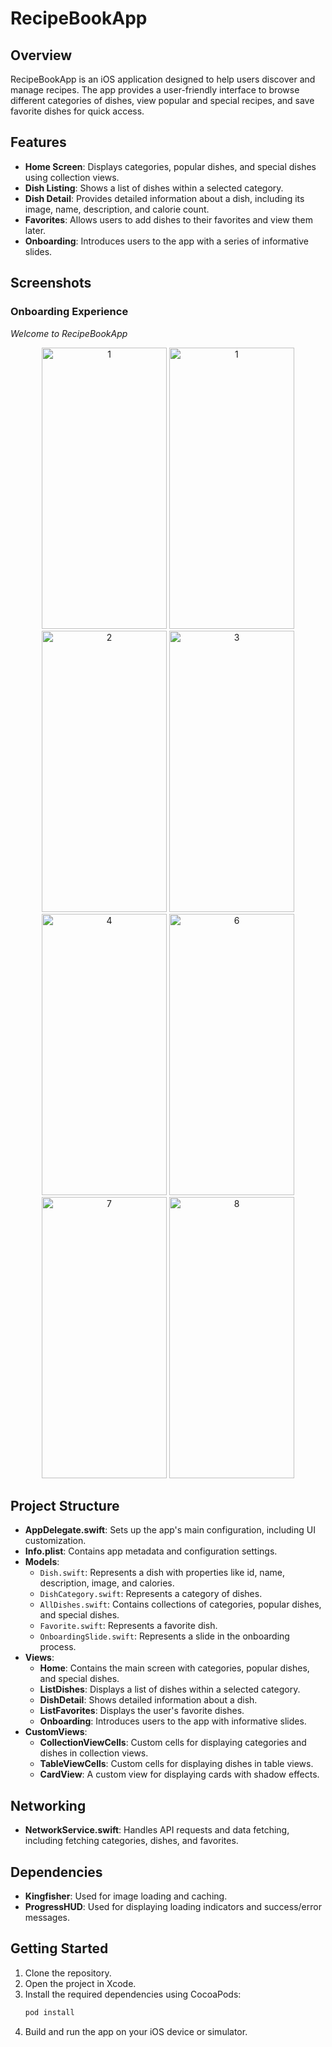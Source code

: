 # RecipeBookApp

## Overview
RecipeBookApp is an iOS application designed to help users discover and manage recipes. The app provides a user-friendly interface to browse different categories of dishes, view popular and special recipes, and save favorite dishes for quick access.

## Features
- **Home Screen**: Displays categories, popular dishes, and special dishes using collection views.
- **Dish Listing**: Shows a list of dishes within a selected category.
- **Dish Detail**: Provides detailed information about a dish, including its image, name, description, and calorie count.
- **Favorites**: Allows users to add dishes to their favorites and view them later.
- **Onboarding**: Introduces users to the app with a series of informative slides.

## Screenshots

### Onboarding Experience

*Welcome to RecipeBookApp*

<p align="center">
 <img width="200" height="450" alt="1" src="https://github.com/user-attachments/assets/808bb892-d987-481d-9040-b123e138880f" />
 <img width="200" height="450" alt="1" src="https://github.com/user-attachments/assets/808bb892-d987-481d-9040-b123e138880f" />
<img width="200" height="450" alt="2" src="https://github.com/user-attachments/assets/4df12e9f-a433-41cb-b969-d3961c9feae3" />
<img width="200" height="450" alt="3" src="https://github.com/user-attachments/assets/b03569e1-d7fe-4006-8ffc-49a141ac3c89" />
<img width="200" height="450" alt="4" src="https://github.com/user-attachments/assets/be5c8c91-0163-4741-8569-8eeb489d7c59" />
<img width="200" height="450" alt="6" src="https://github.com/user-attachments/assets/e4cab376-7e95-4ed6-bfa8-8d219b123df8" />
<img width="200" height="450" alt="7" src="https://github.com/user-attachments/assets/bfdc8cf1-4bf1-415f-8555-a735ac2f49fe" />
<img width="200" height="450" alt="8" src="https://github.com/user-attachments/assets/a35754d5-1e52-4677-b583-bae7ca146fd0" />
</p>


## Project Structure
- **AppDelegate.swift**: Sets up the app's main configuration, including UI customization.
- **Info.plist**: Contains app metadata and configuration settings.
- **Models**:
  - `Dish.swift`: Represents a dish with properties like id, name, description, image, and calories.
  - `DishCategory.swift`: Represents a category of dishes.
  - `AllDishes.swift`: Contains collections of categories, popular dishes, and special dishes.
  - `Favorite.swift`: Represents a favorite dish.
  - `OnboardingSlide.swift`: Represents a slide in the onboarding process.
- **Views**:
  - **Home**: Contains the main screen with categories, popular dishes, and special dishes.
  - **ListDishes**: Displays a list of dishes within a selected category.
  - **DishDetail**: Shows detailed information about a dish.
  - **ListFavorites**: Displays the user's favorite dishes.
  - **Onboarding**: Introduces users to the app with informative slides.
- **CustomViews**:
  - **CollectionViewCells**: Custom cells for displaying categories and dishes in collection views.
  - **TableViewCells**: Custom cells for displaying dishes in table views.
  - **CardView**: A custom view for displaying cards with shadow effects.

## Networking
- **NetworkService.swift**: Handles API requests and data fetching, including fetching categories, dishes, and favorites.

## Dependencies
- **Kingfisher**: Used for image loading and caching.
- **ProgressHUD**: Used for displaying loading indicators and success/error messages.

## Getting Started
1. Clone the repository.
2. Open the project in Xcode.
3. Install the required dependencies using CocoaPods:
   ```bash
   pod install
   ```
4. Build and run the app on your iOS device or simulator.

